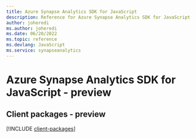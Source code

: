 ```yaml
---
title: Azure Synapse Analytics SDK for JavaScript
description: Reference for Azure Synapse Analytics SDK for JavaScript
author: joheredi
ms.author: joheredi
ms.date: 06/20/2022
ms.topic: reference
ms.devlang: JavaScript
ms.service: synapseanalytics
---
```

# Azure Synapse Analytics SDK for JavaScript - preview
## Client packages - preview
[!INCLUDE [client-packages](synapse-analytics-client-index.md)]

